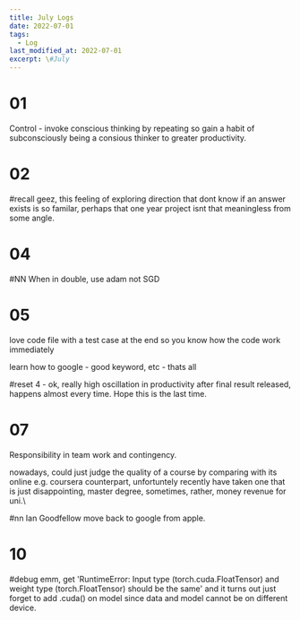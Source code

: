 ```yaml
---
title: July Logs
date: 2022-07-01
tags:
  - Log
last_modified_at: 2022-07-01
excerpt: \#July 
---
```


# 01 

Control - invoke conscious thinking by repeating so gain a habit of subconsciously being a consious thinker to greater productivity.

# 02

\#recall geez, this feeling of exploring direction that dont know if an answer exists is so familar, perhaps that one year project isnt that meaningless from some angle.

# 04

\#NN When in double, use adam not SGD

# 05 

love code file with a test case at the end so you know how the code work immediately

learn how to google - good keyword, etc - thats all 

\#reset 4 - ok, really high oscillation in productivity after final result released, happens almost every time.
Hope this is the last time.

# 07

Responsibility in team work and contingency.

nowadays, could just judge the quality of a course by comparing with its online e.g. coursera counterpart, unfortuntely recently have taken one that is 
just disappointing, master degree, sometimes, rather, money revenue for uni.\

\#nn Ian Goodfellow move back to google from apple.

# 10

\#debug emm, get 'RuntimeError: Input type (torch.cuda.FloatTensor) and weight type (torch.FloatTensor) should be the same' and it turns out just forget to add .cuda() on model since data and model cannot be on different device.
